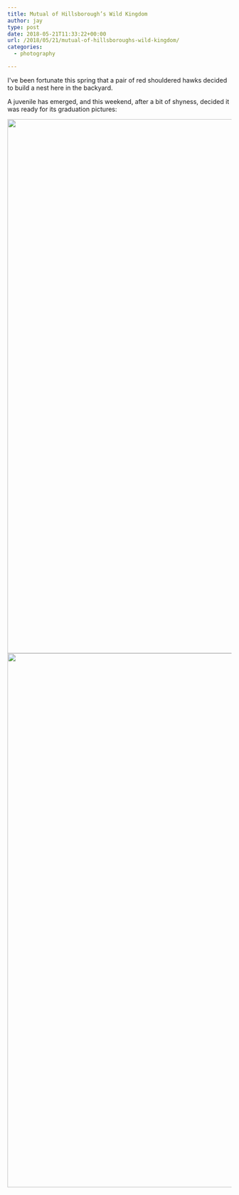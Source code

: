 ```yaml
---
title: Mutual of Hillsborough’s Wild Kingdom
author: jay
type: post
date: 2018-05-21T11:33:22+00:00
url: /2018/05/21/mutual-of-hillsboroughs-wild-kingdom/
categories:
  - photography

---
```

I've been fortunate this spring that a pair of red shouldered hawks decided to build a nest here in the backyard.

A juvenile has emerged, and this weekend, after a bit of shyness, decided it was ready for its graduation pictures:

<img class="alignnone size-large" src="https://photos.smugmug.com/All/Home/i-w9qdCJ6/0/8bb4f6ac/X3/P1010519-X3.jpg" width="800" height="1200" />

<img class="alignnone size-large" src="https://photos.smugmug.com/All/Home/i-MvQdFbQ/0/b9bd4652/X3/P1010508-X3.jpg" width="800" height="1200" />